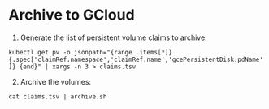 Archive to GCloud
=================

1. Generate the list of persistent volume claims to archive:

`kubectl get pv -o jsonpath="{range .items[*]}{.spec['claimRef.namespace','claimRef.name','gcePersistentDisk.pdName']} {end}" | xargs -n 3 > claims.tsv`

2. Archive the volumes:

`cat claims.tsv | archive.sh`
